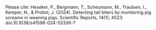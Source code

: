 Please cite:
Heseker, P., Bergmann, T., Scheumann, M., Traulsen, I., Kemper, N., & Probst, J. (2024). Detecting tail biters by monitoring pig screams in weaning pigs. Scientific Reports, 14(1), 4523. doi:10.1038/s41598-024-55336-7
